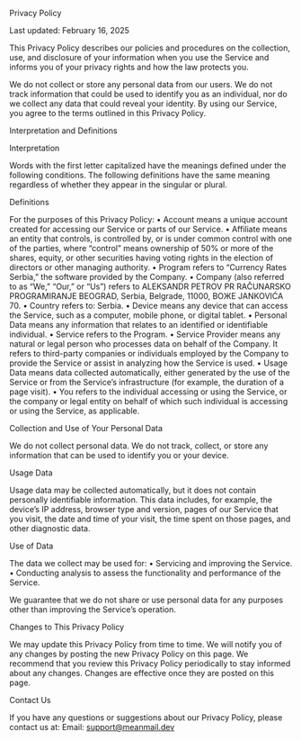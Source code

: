 Privacy Policy

Last updated: February 16, 2025

This Privacy Policy describes our policies and procedures on the collection, use, and disclosure of your information when you use the Service and informs you of your privacy rights and how the law protects you.

We do not collect or store any personal data from our users. We do not track information that could be used to identify you as an individual, nor do we collect any data that could reveal your identity. By using our Service, you agree to the terms outlined in this Privacy Policy.

Interpretation and Definitions

Interpretation

Words with the first letter capitalized have the meanings defined under the following conditions. The following definitions have the same meaning regardless of whether they appear in the singular or plural.

Definitions

For the purposes of this Privacy Policy:
	•	Account means a unique account created for accessing our Service or parts of our Service.
	•	Affiliate means an entity that controls, is controlled by, or is under common control with one of the parties, where “control” means ownership of 50% or more of the shares, equity, or other securities having voting rights in the election of directors or other managing authority.
	•	Program refers to “Currency Rates Serbia,” the software provided by the Company.
	•	Company (also referred to as “We,” “Our,” or “Us”) refers to ALEKSANDR PETROV PR RAČUNARSKO PROGRAMIRANJE BEOGRAD, Serbia, Belgrade, 11000, BOЖЕ JANKOVIĆA 70.
	•	Country refers to: Serbia.
	•	Device means any device that can access the Service, such as a computer, mobile phone, or digital tablet.
	•	Personal Data means any information that relates to an identified or identifiable individual.
	•	Service refers to the Program.
	•	Service Provider means any natural or legal person who processes data on behalf of the Company. It refers to third-party companies or individuals employed by the Company to provide the Service or assist in analyzing how the Service is used.
	•	Usage Data means data collected automatically, either generated by the use of the Service or from the Service’s infrastructure (for example, the duration of a page visit).
	•	You refers to the individual accessing or using the Service, or the company or legal entity on behalf of which such individual is accessing or using the Service, as applicable.

Collection and Use of Your Personal Data

We do not collect personal data. We do not track, collect, or store any information that can be used to identify you or your device.

Usage Data

Usage data may be collected automatically, but it does not contain personally identifiable information. This data includes, for example, the device’s IP address, browser type and version, pages of our Service that you visit, the date and time of your visit, the time spent on those pages, and other diagnostic data.

Use of Data

The data we collect may be used for:
	•	Servicing and improving the Service.
	•	Conducting analysis to assess the functionality and performance of the Service.

We guarantee that we do not share or use personal data for any purposes other than improving the Service’s operation.

Changes to This Privacy Policy

We may update this Privacy Policy from time to time. We will notify you of any changes by posting the new Privacy Policy on this page. We recommend that you review this Privacy Policy periodically to stay informed about any changes. Changes are effective once they are posted on this page.

Contact Us

If you have any questions or suggestions about our Privacy Policy, please contact us at:
Email: support@meanmail.dev
